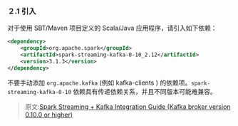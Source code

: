 
### ２.1 引入

对于使用 SBT/Maven 项目定义的 Scala/Java 应用程序，请引入如下依赖：
```xml
<dependency>
    <groupId>org.apache.spark</groupId>
    <artifactId>spark-streaming-kafka-0-10_2.12</artifactId>
    <version>3.1.3</version>
</dependency>
```
不要手动添加 `org.apache.kafka` (例如 kafka-clients ) 的依赖项。`spark-streaming-kafka-0-10` 依赖具有传递依赖关系，并且不同版本可能难兼容。

























> 原文:[Spark Streaming + Kafka Integration Guide (Kafka broker version 0.10.0 or higher)](https://spark.apache.org/docs/3.1.3/streaming-kafka-0-10-integration.html)
